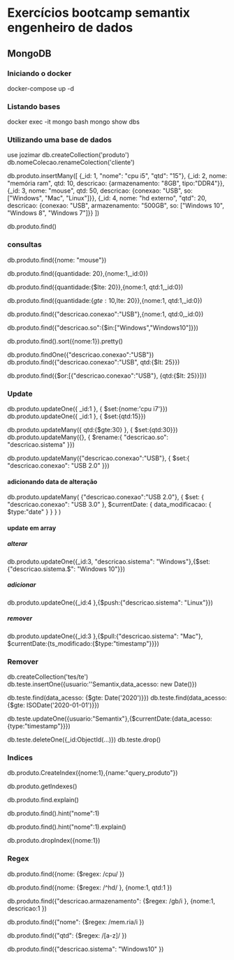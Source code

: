 # Exercícios bootcamp semantix engenheiro de dados

## MongoDB


### Iniciando o docker
docker-compose up -d

### Listando bases
docker exec -it mongo bash
mongo
show dbs

### Utilizando uma base de dados
use jozimar
db.createCollection('produto')
db.nomeColecao.renameColection('cliente')

db.produto.insertMany([
    {_id: 1, "nome": "cpu i5", "qtd": "15"},
    {_id: 2, nome: "memória ram", qtd: 10, descricao: {armazenamento: "8GB", tipo:"DDR4"}},
    {_id: 3, nome: "mouse", qtd: 50, descricao: {conexao: "USB", so: ["Windows", "Mac", "Linux"]}},
    {_id: 4, nome: "hd externo", "qtd": 20, descricao: {conexao: "USB", armazenamento: "500GB", so: ["Windows 10", "Windows 8", "Windows 7"]}}
])

db.produto.find()

### consultas
db.produto.find({nome: "mouse"})

db.produto.find({quantidade: 20},{nome:1,_id:0})

db.produto.find({quantidade:{$lte: 20}},{nome:1, qtd:1,_id:0})

db.produto.find({quantidade:{$gte:10,$lte: 20}},{nome:1, qtd:1,_id:0})

db.produto.find({"descricao.conexao":"USB"},{nome:1, qtd:0,_id:0})

db.produto.find({"descricao.so":{$in:["Windows","Windows10"]}})

db.produto.find().sort({nome:1}).pretty()

db.produto.findOne({"descricao.conexao":"USB"})
db.produto.find({"descricao.conexao":"USB", qtd:{$lt: 25}})

db.produto.find({$or:[{"descricao.conexao":"USB"}, {qtd:{$lt: 25}}]})

### Update

db.produto.updateOne({ _id:1 }, { $set:{nome:'cpu i7'}})
db.produto.updateOne({ _id:1 }, { $set:{qtd:15}})

db.produto.updateMany({ qtd:{$gte:30} }, { $set:{qtd:30}})
db.produto.updateMany({}, { $rename:{ "descricao.so": "descricao.sistema" }})

db.produto.updateMany({"descricao.conexao":"USB"}, { $set:{ "descricao.conexao": "USB 2.0" }})

#### adicionando data de alteração
db.produto.updateMany(
    {"descricao.conexao":"USB 2.0"}, 
    { 
        $set: { "descricao.conexao": "USB 3.0" },
        $currentDate: { data_modificacao: { $type:"date" } }
    }
)

#### update em array
##### alterar
db.produto.updateOne({_id:3, "descricao.sistema": "Windows"},{$set:{"descricao.sistema.$": "Windows 10"}})
##### adicionar
db.produto.updateOne({_id:4 },{$push:{"descricao.sistema": "Linux"}})
##### remover
db.produto.updateOne({_id:3 },{$pull:{"descricao.sistema": "Mac"}, $currentDate:{ts_modificado:{$type:"timestamp"}}})

### Remover

db.createCollection('tes/te')
db.teste.insertOne({usuario:''Semantix,data_acesso: new Date()})

db.teste.find(data_acesso: {$gte: Date('2020')}})
db.teste.find(data_acesso: {$gte: ISODate('2020-01-01')}})

db.teste.updateOne({usuario:"Semantix"},{$currentDate:{data_acesso: {type:"timestamp"}}})

db.teste.deleteOne({_id:ObjectId(...)})
db.teste.drop()


### Indices

db.produto.CreateIndex({nome:1},{name:"query_produto"})

db.produto.getIndexes()

db.produto.find.explain()

db.produto.find().hint("nome":1)

db.produto.find().hint("nome":1).explain()

db.produto.dropIndex({nome:1})

### Regex

db.produto.find({nome: {$regex: /cpu/ })

db.produto.find({nome: {$regex: /^hd/ }, {nome:1, qtd:1 })

db.produto.find({"descricao.armazenamento": {$regex: /gb/i }, {nome:1, descricao:1 })

db.produto.find({"nome": {$regex: /mem.ria/i })

db.produto.find({"qtd": {$regex: /[a-z]/ })

db.produto.find({"descricao.sistema": "Windows10" })
